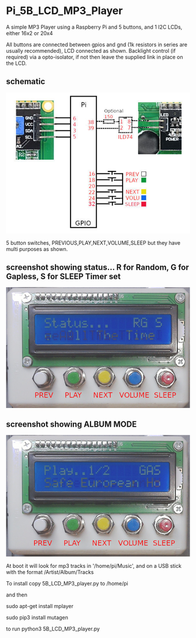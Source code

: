 # Pi_5B_LCD_MP3_Player

A simple MP3 Player using a Raspberry Pi and 5 buttons, and 1 I2C LCDs, either 16x2 or 20x4

All buttons are connected between gpios and gnd (1k resistors in series are usually recommended), LCD connected as shown. Backlight control (if required) via a opto-isolator, if not then leave the supplied link in place on the LCD.

## schematic

![schematic](schematic.jpg)

5 button switches, PREVIOUS,PLAY,NEXT,VOLUME,SLEEP but they have multi purposes as shown.


## screenshot showing status... R for Random, G for Gapless,  S for SLEEP Timer set

![schematic](photo002.jpg)

## screenshot showing ALBUM MODE

![schematic](photo001.jpg)


At boot it will look for mp3 tracks in '/home/pi/Music', and on a USB stick with the format /Artist/Album/Tracks

To install copy 5B_LCD_MP3_player.py to /home/pi

and then

sudo apt-get install mplayer

sudo pip3 install mutagen

to run python3 5B_LCD_MP3_player.py
